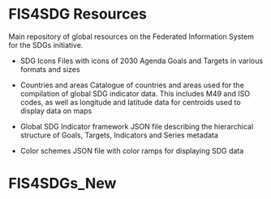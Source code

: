 # FIS4SDG Resources

Main repository of global resources on the Federated Information System for the SDGs initiative.

- SDG Icons
  Files with icons of 2030 Agenda Goals and Targets in various formats and sizes

- Countries and areas
  Catalogue of countries and areas used for the compilation of global SDG indicator data. This includes M49 and ISO codes, as well as longitude and latitude data for centroids used to display data on maps

- Global SDG Indicator framework
  JSON file describing the hierarchical structure of Goals, Targets, Indicators and Series metadata

- Color schemes
  JSON file with color ramps for displaying SDG data
# FIS4SDGs_New
